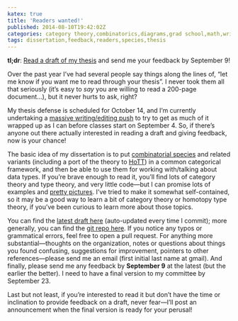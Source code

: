 ```yaml
---
katex: true
title: 'Readers wanted!'
published: 2014-08-10T19:42:02Z
categories: category theory,combinatorics,diagrams,grad school,math,writing
tags: dissertation,feedback,readers,species,thesis
---
```


<p><strong>tl;dr</strong>: <a href="http://www.cis.upenn.edu/%7Ebyorgey/hosted/thesis.pdf">Read a draft of my thesis</a> and send me your feedback by September 9!</p>
<p>Over the past year I’ve had several people say things along the lines of, “let me know if you want me to read through your thesis”. I never took them all that seriously (it’s easy to <em>say</em> you are willing to read a 200-page document…), but it never hurts to ask, right?</p>
<p>My thesis defense is scheduled for October 14, and I’m currently undertaking a <a href="http://byorgey.wordpress.com/2014/08/04/maniac-week/">massive writing/editing push</a> to try to get as much of it wrapped up as I can before classes start on September 4. So, if there’s anyone out there actually interested in reading a draft and giving feedback, now is your chance!</p>
<p>The basic idea of my dissertation is to put <a href="http://byorgey.wordpress.com/category/species/">combinatorial species</a> and related variants (including a port of the theory to <a href="http://homotopytypetheory.org/">HoTT</a>) in a common categorical framework, and then be able to use them for working with/talking about data types. If you’re brave enough to read it, you’ll find lots of category theory and type theory, and very little code—but I can promise lots of examples and <a href="http://projects.haskell.org/diagrams/">pretty pictures</a>. I’ve tried to make it somewhat self-contained, so it may be a good way to learn a bit of category theory or homotopy type theory, if you’ve been curious to learn more about those topics.</p>
<p>You can find the <a href="http://www.cis.upenn.edu/%7Ebyorgey/hosted/thesis.pdf">latest draft here</a> (auto-updated every time I commit); more generally, you can find the <a href="https://github.com/byorgey/thesis">git repo here</a>. If you notice any typos or grammatical errors, feel free to open a pull request. For anything more substantial—thoughts on the organization, notes or questions about things you found confusing, suggestions for improvement, pointers to other references—please send me an email (first initial last name at gmail). And finally, please send me any feedback by <strong>September 9</strong> at the latest (but the earlier the better). I need to have a final version to my committee by September 23.</p>
<p>Last but not least, if you’re interested to read it but don’t have the time or inclination to provide feedback on a draft, never fear—I’ll post an announcement when the final version is ready for your perusal!</p>
<div class="references">

</div>

